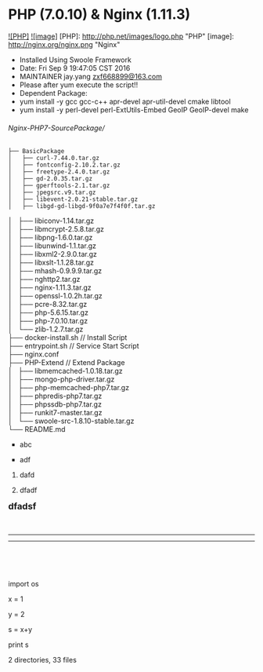 PHP (7.0.10) & Nginx (1.11.3)
====
[![PHP]](http://www.php.net/) [![image]](http://nginx.org) 
[PHP]: http://php.net/images/logo.php "PHP"
[image]: http://nginx.org/nginx.png "Nginx" 

* Installed Using Swoole Framework
* Date: Fri Sep  9 19:47:05 CST 2016
* MAINTAINER    jay.yang    zxf668899@163.com
* Please after yum execute the script!!
* Dependent Package:
* yum install -y gcc gcc-c++ apr-devel apr-util-devel cmake libtool 
* yum install -y perl-devel perl-ExtUtils-Embed GeoIP GeoIP-devel make

###### Nginx-PHP7-SourcePackage/
    ├── BasicPackage
    │   ├── curl-7.44.0.tar.gz
    │   ├── fontconfig-2.10.2.tar.gz
    │   ├── freetype-2.4.0.tar.gz
    │   ├── gd-2.0.35.tar.gz
    │   ├── gperftools-2.1.tar.gz
    │   ├── jpegsrc.v9.tar.gz
    │   ├── libevent-2.0.21-stable.tar.gz
    │   ├── libgd-gd-libgd-9f0a7e7f4f0f.tar.gz
│   ├── libiconv-1.14.tar.gz<br>
│   ├── libmcrypt-2.5.8.tar.gz<br>
│   ├── libpng-1.6.0.tar.gz<br>
│   ├── libunwind-1.1.tar.gz<br>
│   ├── libxml2-2.9.0.tar.gz<br>
│   ├── libxslt-1.1.28.tar.gz<br>
│   ├── mhash-0.9.9.9.tar.gz<br>
│   ├── nghttp2.tar.gz<br>
│   ├── nginx-1.11.3.tar.gz<br>
│   ├── openssl-1.0.2h.tar.gz<br>
│   ├── pcre-8.32.tar.gz<br>
│   ├── php-5.6.15.tar.gz<br>
│   ├── php-7.0.10.tar.gz<br>
│   └── zlib-1.2.7.tar.gz<br>
├── docker-install.sh  // Install Script<br>
├── entrypoint.sh //  Service Start Script<br>
├── nginx.conf<br>
├── PHP-Extend   //  Extend Package<br>
│   ├── libmemcached-1.0.18.tar.gz<br>
│   ├── mongo-php-driver.tar.gz<br>
│   ├── php-memcached-php7.tar.gz<br>
│   ├── phpredis-php7.tar.gz<br>
│   ├── phpssdb-php7.tar.gz<br>
│   ├── runkit7-master.tar.gz<br>
│   └── swoole-src-1.8.10-stable.tar.gz<br>
└── README.md<br>
<ul class=" list-paddingleft-2" style="list-style-type: square;">
    <li>
        <p style="text-align: left;">
            abc<br/>
        </p>
    </li>
    <li>
        <p style="text-align: left;">
            adf
        </p>
    </li>
</ul>
<ol class=" list-paddingleft-2" style="list-style-type: decimal;">
    <li>
        <p style="text-align: left;">
            dafd
        </p>
    </li>
    <li>
        <p style="text-align: left;">
            dfadf
        </p>
    </li>
</ol>
<p style="text-align: left;">
    <span style="font-size: 18px;"><strong>dfadsf</strong></span>
</p>
<p style="text-align: left;">
    <br/>
</p>
<table>
    <tbody>
        <tr>
            <td width="211" valign="top"></td>
            <td width="211" valign="top"></td>
            <td width="211" valign="top"></td>
        </tr>
        <tr>
            <td width="211" valign="top"></td>
            <td width="211" valign="top"></td>
            <td width="211" valign="top"></td>
        </tr>
    </tbody>
</table>
<p>
    <br/>
</p>
<p>
    <br/>
</p>
<p>
    import os
</p>
<p style="text-align: left;">
    x = 1
</p>
<p style="text-align: left;">
    y = 2
</p>
<p style="text-align: left;">
    s = x+y
</p>
<p style="text-align: left;">
    print s
</p>

2 directories, 33 files
